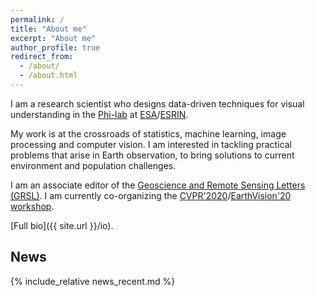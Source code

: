 ```yaml
---
permalink: /
title: "About me"
excerpt: "About me"
author_profile: true
redirect_from: 
  - /about/
  - /about.html
---
```


I am a research scientist who designs data-driven techniques for visual understanding in the [Phi-lab](http://blogs.esa.int/philab/) at [ESA](http://www.esa.int/)/[ESRIN](http://www.esa.int/About_Us/ESRIN).

My work is at the crossroads of statistics, machine learning, image processing and computer vision. I am interested in tackling practical problems that arise in Earth observation, to bring solutions to current environment and population challenges.

I am an associate editor of the [Geoscience and Remote Sensing Letters (GRSL)](http://www.grss-ieee.org/publication-category/grsl/). I am currently co-organizing the [CVPR'2020](http://cvpr2020.thecvf.com/)/[EarthVision'20 workshop](https://www.grss-ieee.org/earthvision2020/).

[Full bio]({{ site.url }}/io).

## News

{% include_relative news_recent.md %}


